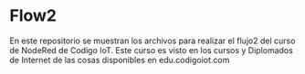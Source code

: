 # Flow2
En este repositorio se muestran los archivos para realizar el flujo2 del curso de NodeRed de Codigo IoT. Este curso es visto en los cursos y Diplomados de Internet de las cosas disponibles en edu.codigoiot.com
